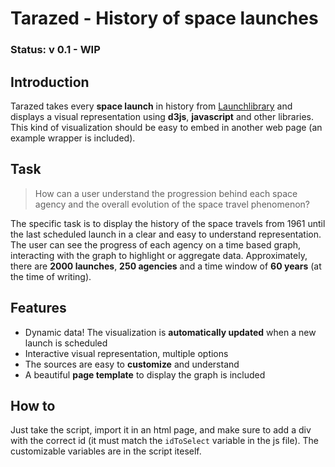 # Tarazed - History of space launches

### Status: v 0.1 - WIP

## Introduction
Tarazed takes every **space launch** in history from [Launchlibrary](https://launchlibrary.net) and displays a visual representation using **d3js**, **javascript** and other libraries. This kind of visualization should be easy to embed in another web page (an example wrapper is included). 

## Task
> How can a user understand the progression behind each space agency and the overall evolution of the space travel phenomenon?

The specific task is to display the history of the space travels from 1961 until the last scheduled launch in a clear and easy to understand representation. The user can see the progress of each agency on a time based graph, interacting with the graph to highlight or aggregate data.
Approximately, there are **2000 launches**, **250 agencies** and a time window of **60 years** (at the time of writing).

## Features
- Dynamic data! The visualization is **automatically updated** when a new launch is scheduled
- Interactive visual representation, multiple options
- The sources are easy to **customize** and understand
- A beautiful **page template** to display the graph is included

## How to
Just take the script, import it in an html page, and make sure to add a div with the correct id (it must match the `idToSelect` variable in the js file). The customizable variables are in the script iteself. 